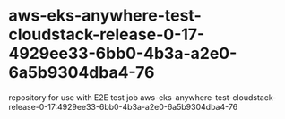 # aws-eks-anywhere-test-cloudstack-release-0-17-4929ee33-6bb0-4b3a-a2e0-6a5b9304dba4-76
repository for use with E2E test job aws-eks-anywhere-test-cloudstack-release-0-17:4929ee33-6bb0-4b3a-a2e0-6a5b9304dba4-76
